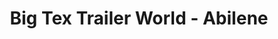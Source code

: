 ---
title: "Big Tex Trailer World - Abilene"
url: /abilene/big-tex-trailer-world-abilene/
shop: car
---